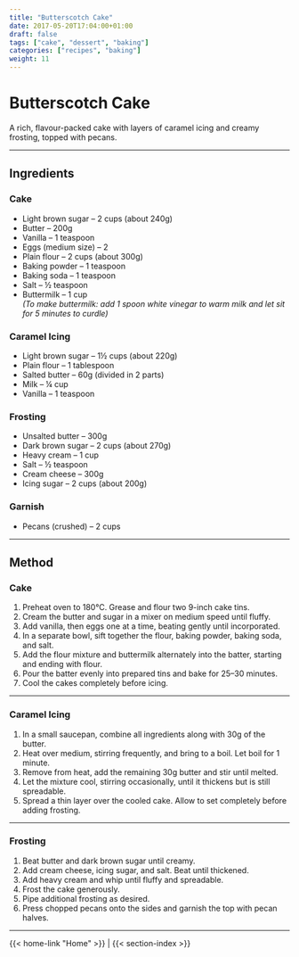 ```yaml
---
title: "Butterscotch Cake"
date: 2017-05-20T17:04:00+01:00
draft: false
tags: ["cake", "dessert", "baking"]
categories: ["recipes", "baking"]
weight: 11
---
```


# Butterscotch Cake

A rich, flavour-packed cake with layers of caramel icing and creamy frosting, topped with pecans.

---

## Ingredients

### Cake
- Light brown sugar – 2 cups (about 240g)  
- Butter – 200g  
- Vanilla – 1 teaspoon  
- Eggs (medium size) – 2  
- Plain flour – 2 cups (about 300g)  
- Baking powder – 1 teaspoon  
- Baking soda – 1 teaspoon  
- Salt – ½ teaspoon  
- Buttermilk – 1 cup  
  *(To make buttermilk: add 1 spoon white vinegar to warm milk and let sit for 5 minutes to curdle)*

### Caramel Icing
- Light brown sugar – 1½ cups (about 220g)  
- Plain flour – 1 tablespoon  
- Salted butter – 60g (divided in 2 parts)  
- Milk – ¼ cup  
- Vanilla – 1 teaspoon  

### Frosting
- Unsalted butter – 300g  
- Dark brown sugar – 2 cups (about 270g)  
- Heavy cream – 1 cup  
- Salt – ½ teaspoon  
- Cream cheese – 300g  
- Icing sugar – 2 cups (about 200g)  

### Garnish
- Pecans (crushed) – 2 cups  

---

## Method

### Cake

1. Preheat oven to 180°C. Grease and flour two 9-inch cake tins.  
2. Cream the butter and sugar in a mixer on medium speed until fluffy.  
3. Add vanilla, then eggs one at a time, beating gently until incorporated.  
4. In a separate bowl, sift together the flour, baking powder, baking soda, and salt.  
5. Add the flour mixture and buttermilk alternately into the batter, starting and ending with flour.  
6. Pour the batter evenly into prepared tins and bake for 25–30 minutes.  
7. Cool the cakes completely before icing.

---

### Caramel Icing

1. In a small saucepan, combine all ingredients along with 30g of the butter.  
2. Heat over medium, stirring frequently, and bring to a boil. Let boil for 1 minute.  
3. Remove from heat, add the remaining 30g butter and stir until melted.  
4. Let the mixture cool, stirring occasionally, until it thickens but is still spreadable.  
5. Spread a thin layer over the cooled cake. Allow to set completely before adding frosting.

---

### Frosting

1. Beat butter and dark brown sugar until creamy.  
2. Add cream cheese, icing sugar, and salt. Beat until thickened.  
3. Add heavy cream and whip until fluffy and spreadable.  
4. Frost the cake generously.  
5. Pipe additional frosting as desired.  
6. Press chopped pecans onto the sides and garnish the top with pecan halves.

---
{{< home-link "Home" >}} | {{< section-index >}}